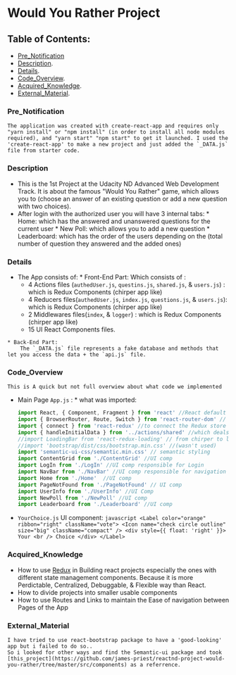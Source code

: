 # Would You Rather Project

## Table of Contents:

* [Pre_Notification](#pre_notification)
* [Description](#description).
* [Details](#details).
* [Code_Overview](#code_quick_overview).
* [Acquired_Knowledge](#acquired_knowledge).
* [External_Material](#external_material).

### Pre_Notification
    The application was created with create-react-app and requires only "yarn install" or "npm install" (in order to install all node modules required), and "yarn start" "npm start" to get it launched. I used the 'create-react-app' to make a new project and just added the `_DATA.js` file from starter code.

### Description

   * This is the 1st Project at the Udacity ND Advanced Web Development Track. It is about the famous "Would You Rather" game, which allows you to (choose an answer of an existing question or add a new question with two choices).
   * After login with the authorized user you will have 3 internal tabs:
    * Home: which has the answered and unanswered questions for the current user
    * New Poll: which allows you to add a new question
    * Leaderboard: which has the order of the users depending on the (total number of question they answered and the added ones)

### Details

   * The App consists of:
    * Front-End Part:
       Which consists of :
        * 4 Actions files (`authedUser.js`, `questins.js`, `shared.js`, & `users.js`) : which is Redux Components (chirper app like)
        * 4 Reducers files(`authedUser.js`, `index.js`, `questions.js`, & `users.js`): which is Redux Components (chirper app like)
        * 2 Middlewares files(`index`, & `logger`) : which is Redux Components (chirper app like)
        * 15 UI React Components files.

    * Back-End Part:
        The `_DATA.js` file represents a fake database and methods that let you access the data + the `api.js` file.

### Code_Overview
    This is A quick but not full overwiew about what code we implemented
   * Main Page `App.js`  :
    * what was imported:
        ```javascript
        import React, { Component, Fragment } from 'react' //React default
        import { BrowserRouter, Route, Switch } from 'react-router-dom' // for setting routes between pages
        import { connect } from 'react-redux' //to connect the Redux store with the UI components
        import { handleInitialData } from '../actions/shared' //which deals with the actions of the store
        //import LoadingBar from 'react-redux-loading' // from chirper to load when app gets the data (wasn't used)
        //import 'bootstrap/dist/css/bootstrap.min.css' //(wasn't used)
        import 'semantic-ui-css/semantic.min.css' // semantic styling
        import ContentGrid from './ContentGrid' //UI comp
        import LogIn from './LogIn' //UI comp responsible for Login
        import NavBar from './NavBar' //UI comp responsible for navigation bar at the home page
        import Home from './Home'  //UI comp
        import PageNotFound from './PageNotFound' // UI comp
        import UserInfo from './UserInfo' //UI Comp
        import NewPoll from './NewPoll' //UI comp
        import Leaderboard from './Leaderboard' //UI comp
        ```
   * `YourChoice.js` UI component:
    ```javascript
        <Label color="orange" ribbon="right" className="vote">
            <Icon name="check circle outline" size="big" className="compact" />
                <div style={{ float: 'right' }}>
                    Your
                    <br />
                    Choice
                </div>
        </Label>
    ```

### Acquired_Knowledge
   * How to use [Redux](https://redux.js.org/) in Building react projects especially the ones with different state management components. Because it is more Perdictable, Centralized, Debuggable, & Flexible way than React.
   * How to divide projects into smaller usable components
   * How to use Routes and Links to maintain the Ease of navigation between Pages of the App

### External_Material
    I have tried to use react-bootstrap package to have a 'good-looking' app but i failed to do so..
    So i looked for other ways and find the Semantic-ui package and took [this_project](https://github.com/james-priest/reactnd-project-would-you-rather/tree/master/src/components) as a referrence.